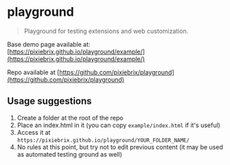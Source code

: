 # playground

> Playground for testing extensions and web customization.

Base demo page available at: [https://pixiebrix.github.io/playground/example/](https://pixiebrix.github.io/playground/example/)

Repo available at [https://github.com/pixiebrix/playground](https://github.com/pixiebrix/playground)

## Usage suggestions

1. Create a folder at the root of the repo
2. Place an index.html in it (you can copy `example/index.html` if it's useful)
3. Access it at `https://pixiebrix.github.io/playground/YOUR_FOLDER_NAME/`
4. No rules at this point, but try not to edit previous content (it may be used as automated testing ground as well)
